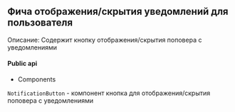 ## Фича отображения/скрытия уведомлений для пользователя

Описание:
Содержит кнопку отображения/скрытия поповера с уведомлениями

#### Public api

- Components

`NotificationButton` - компонент кнопка для отображения/скрытия поповера с уведомлениями

